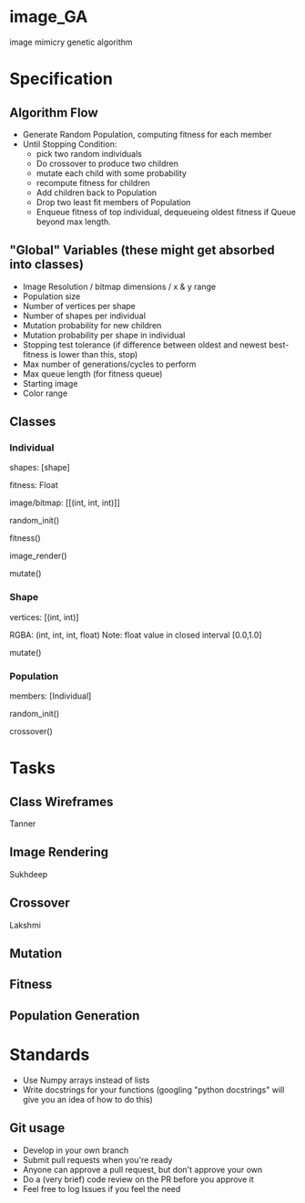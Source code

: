 # image_GA
image mimicry genetic algorithm

# Specification

## Algorithm Flow
- Generate Random Population, computing fitness for each member
- Until Stopping Condition:
    - pick two random individuals
    - Do crossover to produce two children
    - mutate each child with some probability
    - recompute fitness for children
    - Add children back to Population
    - Drop two least fit members of Population
    - Enqueue fitness of top individual, dequeueing oldest fitness if Queue beyond max length.

## "Global" Variables (these might get absorbed into classes)
- Image Resolution / bitmap dimensions / x & y range
- Population size
- Number of vertices per shape
- Number of shapes per individual
- Mutation probability for new children
- Mutation probability per shape in individual
- Stopping test tolerance (if difference between oldest and newest best-fitness is lower than this, stop)
- Max number of generations/cycles to perform
- Max queue length (for fitness queue)
- Starting image
- Color range

## Classes

### Individual

shapes: [shape]

fitness: Float

image/bitmap: [[(int, int, int)]]

random\_init()

fitness()

image\_render()

mutate()

### Shape

vertices: [(int, int)]

RGBA: (int, int, int, float)  Note: float value in closed interval [0.0,1.0]

mutate()

### Population

members: [Individual]

random\_init()

crossover()

# Tasks

## Class Wireframes

Tanner

## Image Rendering

Sukhdeep

## Crossover

Lakshmi

## Mutation

## Fitness

## Population Generation

# Standards

- Use Numpy arrays instead of lists
- Write docstrings for your functions (googling "python docstrings" will give you an idea of how to do this)

## Git usage

- Develop in your own branch
- Submit pull requests when you're ready
- Anyone can approve a pull request, but don't approve your own
- Do a (very brief) code review on the PR before you approve it
- Feel free to log Issues if you feel the need
